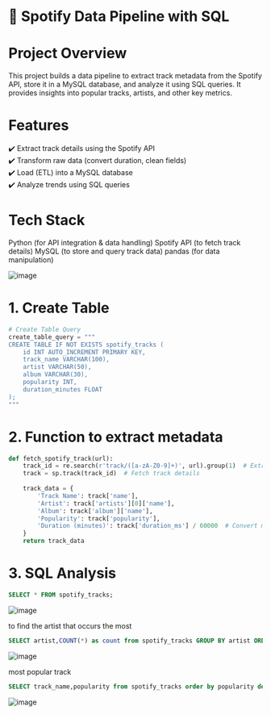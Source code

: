 # 🎵 Spotify Data Pipeline with SQL
# Project Overview
This project builds a data pipeline to extract track metadata from the Spotify API, store it in a MySQL database, and analyze it using SQL queries. It provides insights into popular tracks, artists, and other key metrics.

# Features
✔️ Extract track details using the Spotify API                                                                                                                                                                    
✔️ Transform raw data (convert duration, clean fields)                                                                                                                                                            
✔️ Load (ETL) into a MySQL database                                                                                                                                                                            
✔️ Analyze trends using SQL queries                                                                                                                                                                                

# Tech Stack
Python (for API integration & data handling)
Spotify API (to fetch track details)
MySQL (to store and query track data)
pandas (for data manipulation)

![image](https://github.com/user-attachments/assets/b9cb9b38-f26d-41fe-a5e3-edd9a61e9f4c)


# 1. Create Table
```python
# Create Table Query
create_table_query = """
CREATE TABLE IF NOT EXISTS spotify_tracks (
    id INT AUTO_INCREMENT PRIMARY KEY,
    track_name VARCHAR(100),
    artist VARCHAR(50),
    album VARCHAR(30),
    popularity INT,
    duration_minutes FLOAT
);
"""
```
# 2. Function to extract metadata
```python
def fetch_spotify_track(url):
    track_id = re.search(r'track/([a-zA-Z0-9]+)', url).group(1)  # Extract track ID
    track = sp.track(track_id)  # Fetch track details
    
    track_data = {
        'Track Name': track['name'],
        'Artist': track['artists'][0]['name'],
        'Album': track['album']['name'],
        'Popularity': track['popularity'],
        'Duration (minutes)': track['duration_ms'] / 60000  # Convert ms to minutes
    }
    return track_data
```
# 3. SQL Analysis
```sql
SELECT * FROM spotify_tracks;
```
![image](https://github.com/user-attachments/assets/a4c91f40-f6b0-41e3-a682-00381ca89703)


to find the artist that occurs the most 
```sql
SELECT artist,COUNT(*) as count from spotify_tracks GROUP BY artist ORDER BY count desc;
```
![image](https://github.com/user-attachments/assets/6d9f732e-cd19-49c2-907b-4c7257048698)

most popular track
```sql
SELECT track_name,popularity from spotify_tracks order by popularity desc limit 1;
```
![image](https://github.com/user-attachments/assets/3c994474-a096-4a63-83c3-f59b620df7f9)

